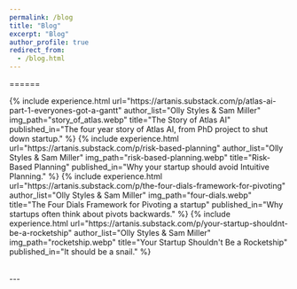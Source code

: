 ```yaml
---
permalink: /blog
title: "Blog"
excerpt: "Blog"
author_profile: true
redirect_from:
  - /blog.html
---
```


======
<table style="border: none">  
	{%  include experience.html
		url="https://artanis.substack.com/p/atlas-ai-part-1-everyones-got-a-gantt"
        author_list="Olly Styles & Sam Miller"
		img_path="story_of_atlas.webp"
		title="The Story of Atlas AI"
    published_in="The four year story of Atlas AI, from PhD project to shut down startup."
	%}
	{%  include experience.html
		url="https://artanis.substack.com/p/risk-based-planning"
        author_list="Olly Styles & Sam Miller"
		img_path="risk-based-planning.webp"
		title="Risk-Based Planning"
    published_in="Why your startup should avoid Intuitive Planning."
	%}
	{%  include experience.html
		url="https://artanis.substack.com/p/the-four-dials-framework-for-pivoting"
        author_list="Olly Styles & Sam Miller"
		img_path="four-dials.webp"
		title="The Four Dials Framework for Pivoting a startup"
    published_in="Why startups often think about pivots backwards."
	%}
	{%  include experience.html
		url="https://artanis.substack.com/p/your-startup-shouldnt-be-a-rocketship"
        author_list="Olly Styles & Sam Miller"
		img_path="rocketship.webp"
		title="Your Startup Shouldn't Be a Rocketship"
    published_in="It should be a snail."
	%}

</table>
---